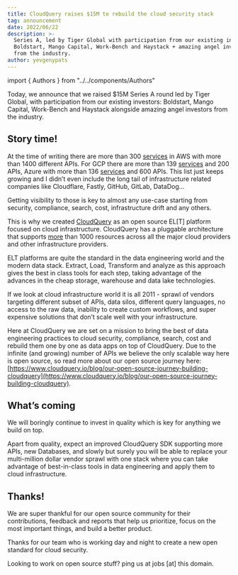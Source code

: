 ```yaml
---
title: CloudQuery raises $15M to rebuild the cloud security stack
tag: announcement
date: 2022/06/22
description: >-
  Series A, led by Tiger Global with participation from our existing investors:
  Boldstart, Mango Capital, Work-Bench and Haystack + amazing angel investors
  from the industry.
author: yevgenypats
---
```


import { Authors } from "../../components/Authors"

<Authors/>


Today, we announce that we raised $15M Series A round led by Tiger Global, with participation from our existing investors: Boldstart, Mango Capital, Work-Bench and Haystack alongside amazing angel investors from the industry.


## Story time!

At the time of writing there are more than 300 [services](https://github.com/aws/aws-sdk-go-v2/tree/main/service) in AWS with more than 1400 different APIs. For GCP there are more than 139 [services](https://github.com/googleapis/google-cloud-go) and 200 APIs, Azure with more than 136 [services](https://github.com/Azure/azure-sdk-for-go/tree/main/services) and 600 APIs. This list just keeps growing and I didn’t even include the long tail of infrastructure related companies like Cloudflare, Fastly, GitHub, GitLab, DataDog…

Getting visibility to those is key to almost any use-case starting from security, compliance, search, cost, infrastructure drift and any others.

This is why we created [CloudQuery](https://github.com/cloudquery/cloudquery) as an open source EL[T] platform focused on cloud infrastructure. CloudQuery has a pluggable architecture that supports [more](https://hub.cloudquery.io/) than 1000 resources across all the major cloud providers and other infrastructure providers.

ELT platforms are quite the standard in the data engineering world and the modern data stack. Extract, Load, Transform and analyze as this approach gives the best in class tools for each step, taking advantage of the advances in the cheap storage, warehouse and data lake technologies.

If we look at cloud infrastructure world it is all 2011 - sprawl of vendors targeting different subset of APIs, data silos, different query languages, no access to the raw data, inability to create custom workflows, and super expensive solutions that don’t scale well with your infrastructure.

Here at CloudQuery we are set on a mission to bring the best of data engineering practices to cloud security, compliance, search, cost and rebuild them one by one as data apps on top of CloudQuery. Due to the infinite (and growing) number of APIs we believe the only scalable way here is open source, so read more about our open source journey here: [https://www.cloudquery.io/blog/our-open-source-journey-building-cloudquery](https://www.cloudquery.io/blog/our-open-source-journey-building-cloudquery).

## What’s coming

We will boringly continue to invest in quality which is key for anything we build on top.

Apart from quality, expect an improved CloudQuery SDK supporting more APIs, new Databases, and slowly but surely you will be able to replace your multi-million dollar vendor sprawl with one stack where you can take advantage of best-in-class tools in data engineering and apply them to cloud infrastructure.

## Thanks!

We are super thankful for our open source community for their contributions, feedback and reports that help us prioritize, focus on the most important things, and build a better product.

Thanks for our team who is working day and night to create a new open standard for cloud security.

Looking to work on open source stuff? ping us at jobs [at] this domain.
